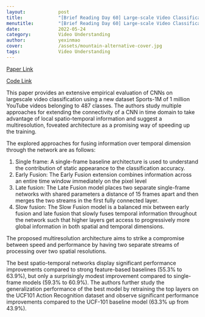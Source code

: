 ```yaml
---
layout:            post
title:             "[Brief Reading Day 60] Large-scale Video Classification with Convolutional Neural Networks"
menutitle:         "[Brief Reading Day 60] Large-scale Video Classification with Convolutional Neural Networks"
date:              2022-05-24
category:          Video Understanding
author:            yexinmao
cover:             /assets/mountain-alternative-cover.jpg
tags:              Video Understanding
---
```


[Paper Link](https://static.googleusercontent.com/media/research.google.com/en//pubs/archive/42455.pdf)

[Code Link](https://github.com/gtoderici/sports-1m-dataset/)

This paper provides an extensive empirical evaluation of CNNs on largescale video classification using a new dataset Sports-1M of 1 million YouTube videos belonging to 487 classes. The authors study multiple approaches for extending the connectivity of a CNN in time domain to take advantage of local spatio-temporal information and suggest a multiresolution, foveated architecture as a promising way of speeding up the training.

The explored approaches for fusing information over temporal dimension through the network are as follows:
1. Single frame: A single-frame baseline architecture is used to understand the contribution of static appearance to the classification accuracy.
2. Early Fusion: The Early Fusion extension combines information across an entire time window immediately on the pixel level
3. Late fusion: The Late Fusion model places two separate single-frame networks with shared parameters a distance of 15 frames apart and then merges the two streams in the first fully connected layer.
4. Slow fusion: The Slow Fusion model is a balanced mix between early fusion and late fusion that slowly fuses temporal information throughout the network such that higher layers get access to progressively more global information in both spatial and temporal dimensions.

The proposed multiresolution architecture aims to strike a compromise between speed and performance by having two separate streams of processing over two spatial resolutions. 

The best spatio-temporal networks display significant performance improvements compared to strong feature-based baselines (55.3% to 63.9%), but only a surprisingly modest improvement compared to single-frame models (59.3% to 60.9%). The authors further study the generalization performance of the best model by retraining the top layers on the UCF101 Action Recognition dataset and observe significant performance improvements compared to the UCF-101 baseline model (63.3% up from 43.9%).
